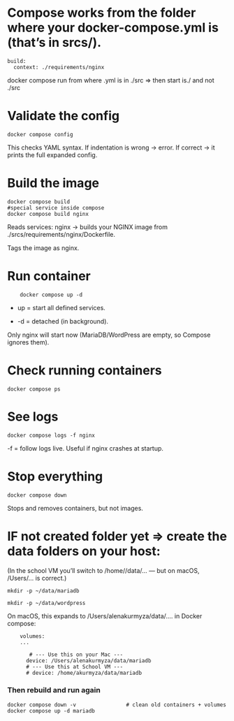# Compose works from the folder where your docker-compose.yml is (that’s in srcs/).
	build:
      context: ./requirements/nginx 
docker compose run from where .yml is in ./src
=> then start is./ and not ./src 
# Validate the config
	docker compose config
This checks YAML syntax.
If indentation is wrong → error.
If correct → it prints the full expanded config.

# Build the image
	docker compose build 
	#special service inside compose
	docker compose build nginx
Reads services: nginx → builds your NGINX image from ./srcs/requirements/nginx/Dockerfile.

Tags the image as nginx.

# Run container
```
	docker compose up -d
```
- up = start all defined services.

- -d = detached (in background).

Only nginx will start now (MariaDB/WordPress are empty, so Compose ignores them).	

# Check running containers
	docker compose ps
# See logs
	docker compose logs -f nginx
-f = follow logs live.
Useful if nginx crashes at startup.

# Stop everything
	docker compose down
Stops and removes containers, but not images.


#  IF not created folder yet =>  create the data folders on your host:
(In the school VM you’ll switch to /home/<login>/data/... — but on macOS, /Users/... is correct.)

`mkdir -p ~/data/mariadb`

`mkdir -p ~/data/wordpress`

On macOS, this expands to /Users/alenakurmyza/data/....
in Docker compose:
```
	volumes:
	...   

	   # --- Use this on your Mac ---
      device: /Users/alenakurmyza/data/mariadb
      # --- Use this at School VM ---
      # device: /home/akurmyza/data/mariadb
```
### Then rebuild and run again
```
docker compose down -v                # clean old containers + volumes
docker compose up -d mariadb
```



